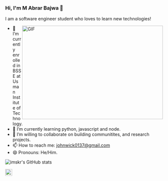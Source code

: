 ### Hi, I'm M Abrar Bajwa 👋

I am a software engineer student who loves to learn new technologies!

<img align="right" alt="GIF" height="300px" width="450px" src="https://i.pinimg.com/originals/c1/3e/7f/c13e7f371b14f93e91808200631b8a81.gif" />

- 🔭 I’m currently enrolled in BSSE at Usman Institute of Technology.
- 🌱 I’m currently learning python, javascript and node.
- 👯 I’m willing to collaborate on building communitites, and research projects.
- 📫 How to reach me: johnwick0137@gmail.com
- 😄 Pronouns: He/Him.



![imskr's GitHub stats](https://github-readme-stats.vercel.app/api?username=abrar-bajwa&theme=moltack&show_icons=true)

<a href="https://www.linkedin.com">
  <img align="left" alt="abrar's linkedin" width="22px" src="https://cdn.jsdelivr.net/npm/simple-icons@v3/icons/linkedin.svg" />
</a>
